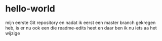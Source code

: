 # hello-world
mijn eerste Git repository
en nadat ik eerst een master branch gekregen heb, is er nu ook een die readme-edits heet en daar ben ik nu iets aa het wijzige
